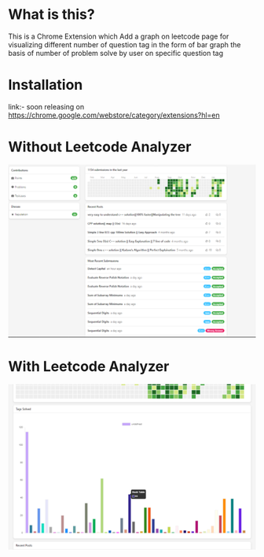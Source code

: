# What is this?

This is a Chrome Extension which Add a graph on leetcode page for visualizing different number of question tag in the form of bar graph the basis of number of problem solve by user on specific question tag

# Installation

 link:- soon releasing on https://chrome.google.com/webstore/category/extensions?hl=en

# Without Leetcode Analyzer

<img src="src/Images/without_extension.png">

# With Leetcode Analyzer

<img src="src/Images/with_extension.png">




